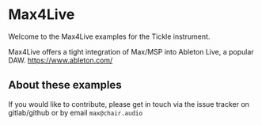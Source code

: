 # Max4Live

Welcome to the Max4Live examples for the Tickle instrument.

Max4Live offers a tight integration of Max/MSP into Ableton Live, a popular DAW.
https://www.ableton.com/


## About these examples

If you would like to contribute, please get in touch via the issue tracker on gitlab/github or by email `max@chair.audio`
